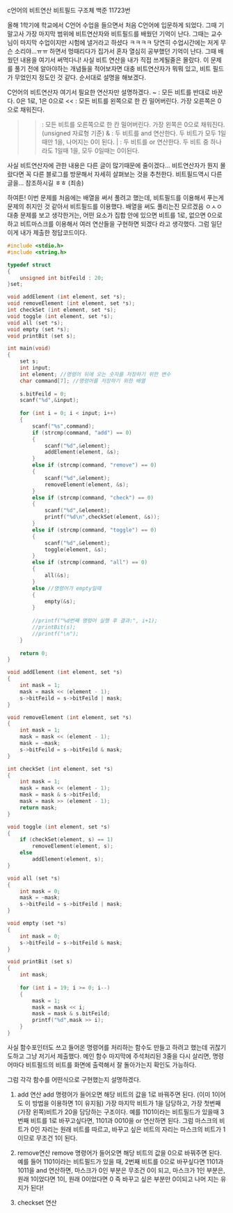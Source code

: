 c언어의 비트연산 비트필드 구조체  백준 11723번 

올해 1학기에 학교에서 C언어 수업을 들으면서 처음 C언어에 입문하게 되었다. 그때 기말고사 가장 마지막 범위에 비트연산자와 비트필드를 배웠던 기억이 난다.
그때는 교수님이 마지막 수업이지만 시험에 낼거라고 하셨다 ㅋㅋㅋㅋ 당연히 수업시간에는 저게 무슨 소리야...ㅠㅠ 하면서 멍때리다가 집가서 혼자 열심히 공부했던 기억이 난다.
그때 배웠던 내용을 여기서 써먹다니! 사실 비트 연산을 내가 직접 쓰게될줄은 몰랐다.
이 문제를 풀기 전에 알아야하는 개념들을 적어보자면 대충 비트연산자가 뭐뭐 있고, 비트 필드가 무었인지 정도인 것 같다.
순서대로 설명을 해보겠다.

C언어의 비트연산자
여기서 필요한 연산자만 설명하겠다.
~ : 모든 비트를 반대로 바꾼다. 0은 1로, 1은 0으로
<< : 모든 비트를 왼쪽으로 한 칸 밀어버린다. 가장 오른쪽은 0으로 채워진다.
>> : 모든 비트를 오른쪽으로 한 칸 밀어버린다. 가장 왼쪽은 0으로 채워진다. (unsigned 자료형 기준)
& : 두 비트를 and 연산한다. 두 비트가 모두 1일때만 1을, 나머지는 0이 된다.
| : 두 비트를 or 연산한다. 두 비트 중 하나라도 1일때 1을, 모두 0일때는 0이된다.

사실 비트연산자에 관한 내용은 다른 글이 많기때문에 줄이겠다... 비트연산자가 뭔지 몰랐다면 꼭 다른 블로그를 방문해서 자세히 살펴보는 것을 추천한다.
비트필드역시 다른 글을... 참조하시길 ㅎㅎ (죄송)

하여튼! 이번 문제를 처음에는 배열을 써서 풀려고 했는데, 비트필드를 이용해서 푸는게 문제의 취지인 것 같아서 비트필드를 이용했다. 배열을 써도 풀리는진 모르겠음 ㅇㅅㅇ
대충 문제를 보고 생각한거는, 어떤 요소가 집합 안에 있으면 비트를 1로, 없으면 0으로 하고 비트마스크를 이용해서 여러 연산들을 구현하면 되겠다 라고 생각했다.
그럼 일단 이게 내가 제출한 정답코드이다.

```c
#include <stdio.h>
#include <string.h>

typedef struct
{
    unsigned int bitFeild : 20;
}set;

void addElement (int element, set *s);
void removeElement (int element, set *s);
int checkSet (int element, set *s);
void toggle (int element, set *s);
void all (set *s);
void empty (set *s);
void printBit (set s);

int main(void)
{
    set s;
    int input;
    int element; //명령어 뒤에 오는 숫자를 저장하기 위한 변수
    char command[7]; //명령어를 저장하기 위한 배열
    
    s.bitFeild = 0;
    scanf("%d",&input);
    
    for (int i = 0; i < input; i++)
    {
        scanf("%s",command);
        if (strcmp(command, "add") == 0)
        {
            scanf("%d",&element);
            addElement(element, &s);
        }
        else if (strcmp(command, "remove") == 0)
        {
            scanf("%d",&element);
            removeElement(element, &s);
        }
        else if (strcmp(command, "check") == 0)
        {
            scanf("%d",&element);
            printf("%d\n",checkSet(element, &s));
        }
        else if (strcmp(command, "toggle") == 0)
        {
            scanf("%d",&element);
            toggle(element, &s);
        }
        else if (strcmp(command, "all") == 0)
        {
            all(&s);
        }
        else //명령어가 empty일때
        {
            empty(&s);
        }
        
        //printf("%d번째 명령어 실행 후 결과:", i+1);
        //printBit(s);
        //printf("\n");
    }
    
    return 0;
}

void addElement (int element, set *s)
{
    int mask = 1;
    mask = mask << (element - 1);
    s->bitFeild = s->bitFeild | mask;
}

void removeElement (int element, set *s)
{
    int mask = 1;
    mask = mask << (element - 1);
    mask = ~mask;
    s->bitFeild = s->bitFeild & mask;
}

int checkSet (int element, set *s)
{
    int mask = 1;
    mask = mask << (element - 1);
    mask = mask & s->bitFeild;
    mask = mask >> (element - 1);
    return mask;
}

void toggle (int element, set *s)
{
    if (checkSet(element, s) == 1)
        removeElement(element, s);
    else
        addElement(element, s);
}

void all (set *s)
{
    int mask = 0;
    mask = ~mask;
    s->bitFeild = s->bitFeild | mask;
}

void empty (set *s)
{
    int mask = 0;
    s->bitFeild = s->bitFeild & mask;
}

void printBit (set s)
{
    int mask;
    
    for (int i = 19; i >= 0; i--)
    {
        mask = 1;
        mask = mask << i;
        mask = mask & s.bitFeild;
        printf("%d",mask >> i);
    }
}
```

사실 함수포인터도 쓰고 들어온 명령어를 처리하는 함수도 만들고 하려고 했는데 귀찮기도하고 그냥 저기서 제출했다.
메인 함수 마지막에 주석처리된 3줄을 다시 살리면, 명령어마다 비트필드의 비트를 화면에 출력해서 잘 돌아가는지 확인도 가능하다.

그럼 각각 함수를 어떤식으로 구현했는지 설명하겠다.

1. add 연산
add 명령어가 들어오면 해당 비트의 값을 1로 바꿔주면 된다. (이미 1이어도 이 방법을 이용하면 1이 유지됨)
가장 마지막 비트가 1을 담당하고, 가장 첫번째 (가장 왼쪽)비트가 20을 담당하는 구조이다.
예를 1101이라는 비트필드가 있을때 3번째 비트를 1로 바꾸고싶다면,
1101과 0010을 or 연산하면 된다. 그럼 마스크의 비트가 0인 자리는 원래 비트를 따르고, 바꾸고 싶은 비트의 자리는 마스크의 비트가 1이므로 무조건 1이 된다.

2. remove연산
remove 명령어가 들어오면 해당 비트의 값을 0으로 바꿔주면 된다.
예를 들어 1101이라는 비트필드가 있을 때, 2번째 비트를 0으로 바꾸싶다면
1101과 1011을 and 연산하면, 마스크가 0인 부분은 무조건 0이 되고, 마스크가 1인 부분은, 원래 1이었다면 1이, 원래 0이었다면 0 즉 바꾸고 싶은 부분만 0이되고 나머
지는 유지가 된다!

3. checkset 연산
